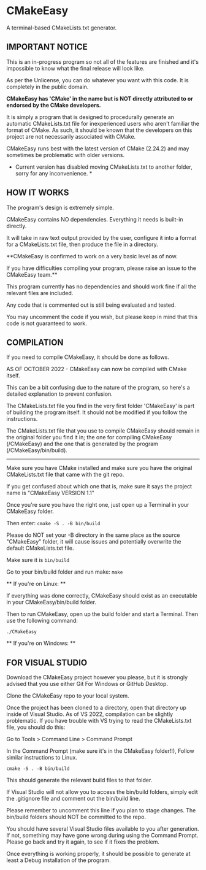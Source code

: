 # CMakeEasy
A terminal-based CMakeLists.txt generator.

IMPORTANT NOTICE
----------------

This is an in-progress program so not all of the features are finished and it's impossible to know what the final release will look like.

As per the Unlicense, you can do whatever you want with this code.
It is completely in the public domain.

**CMakeEasy has 'CMake' in the name but is NOT directly attributed to or endorsed by the CMake developers.**

It is simply a program that is designed to procedurally generate an automatic CMakeLists.txt file for inexperienced users who aren't familiar the format of CMake. As such, it should be known that the developers on this project are not necessarily associated with CMake.

CMakeEasy runs best with the latest version of CMake (2.24.2) and may sometimes be problematic with older versions.

* Current version has disabled moving CMakeLists.txt to another folder,
sorry for any inconvenience. *

HOW IT WORKS
------------

The program's design is extremely simple.

CMakeEasy contains NO dependencies. Everything it needs is built-in directly.

It will take in raw text output provided by the user, configure it into a format for a CMakeLists.txt file, then produce the file in a directory.

**CMakeEasy is confirmed to work on a very basic level as of now.

If you have difficulties compiling your program, please raise an issue to the CMakeEasy team.**

This program currently has no dependencies and should work fine if all the relevant files are included.

Any code that is commented out is still being evaluated and tested.

You may uncomment the code if you wish, but please keep in mind that this code is not guaranteed to work.

COMPILATION
-----------

If you need to compile CMakeEasy, it should be done as follows.

AS OF OCTOBER 2022 -
CMakeEasy can now be compiled with CMake itself.

This can be a bit confusing due to the nature of the program, so here's a detailed explanation to prevent confusion.

The CMakeLists.txt file you find in the very first folder 'CMakeEasy' is part of building the program itself. It should not be modified if you follow the instructions.

The CMakeLists.txt file that you use to compile CMakeEasy should remain in the original folder you find it in; the one for compiling CMakeEasy (/CMakeEasy) and the one that is generated by the program (/CMakeEasy/bin/build).

---

Make sure you have CMake installed and make sure you have the original CMakeLists.txt file that came with the git repo.

If you get confused about which one that is, make sure it says the project name is "CMakeEasy VERSION 1.1"

Once you're sure you have the right one, just open up a Terminal in your CMakeEasy folder.

Then enter:
`cmake -S . -B bin/build`

Please do NOT set your -B directory in the same place as the source "CMakeEasy" folder, it will cause issues and potentially overwrite the default CMakeLists.txt file.

Make sure it is `bin/build`

Go to your bin/build folder and run make:
`make`

** If you're on Linux: **

If everything was done correctly, CMakeEasy should exist as an executable in your CMakeEasy/bin/build folder.

Then to run CMakeEasy, open up the build folder and start a Terminal.
Then use the following command:

`./CMakeEasy`

** If you're on Windows: **

FOR VISUAL STUDIO
-----------

Download the CMakeEasy project however you please, but it is strongly
advised that you use either Git For Windows or GitHub Desktop.

Clone the CMakeEasy repo to your local system.

Once the project has been cloned to a directory, open that directory
up inside of Visual Studio. As of VS 2022, compilation can be slightly
problematic. If you have trouble with VS trying to read the CMakeLists.txt
file, you should do this:

Go to Tools > Command Line > Command Prompt

In the Command Prompt (make sure it's in the CMakeEasy folder!!),
Follow similar instructions to Linux.

`cmake -S . -B bin/build`

This should generate the relevant build files to that folder.

If Visual Studio will not allow you to access the bin/build folders,
simply edit the .gitignore file and comment out the bin/build line.

Please remember to uncomment this line if you plan to stage changes.
The bin/build folders should NOT be committed to the repo.

You should have several Visual Studio files available to you after
generation. If not, something may have gone wrong during using the
Command Prompt. Please go back and try it again, to see if it
fixes the problem.

Once everything is working properly, it should be possible to generate
at least a Debug installation of the program.
